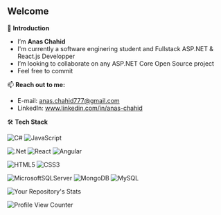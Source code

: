 ## Welcome
🔭 **Introduction**
-  I’m  **Anas Chahid**
-  I'm currently a software enginering student and Fullstack ASP.NET & React.js Developper 
-   I’m looking to collaborate on any ASP.NET Core Open Source project
-  Feel free to commit


📫 **Reach out to me:** 
- E-mail: anas.chahid777@gmail.com
- LinkedIn: www.linkedin.com/in/anas-chahid

🛠 **Tech Stack**
<br/>

![C#](https://img.shields.io/badge/c%23-%23239120.svg?style=for-the-badge&logo=c-sharp&logoColor=white)
![JavaScript](https://img.shields.io/badge/javascript-%23323330.svg?style=for-the-badge&logo=javascript&logoColor=%23F7DF1E)
<br/>

![.Net](https://img.shields.io/badge/.NET-5C2D91?style=for-the-badge&logo=.net&logoColor=white)
![React](https://img.shields.io/badge/react-%2320232a.svg?style=for-the-badge&logo=react&logoColor=%2361DAFB)
![Angular](https://img.shields.io/badge/angular-%23DD0031.svg?style=for-the-badge&logo=angular&logoColor=white)
<br/>

![HTML5](https://img.shields.io/badge/html5-%23E34F26.svg?style=for-the-badge&logo=html5&logoColor=white)
![CSS3](https://img.shields.io/badge/css3-%231572B6.svg?style=for-the-badge&logo=css3&logoColor=white)
<br/>

![MicrosoftSQLServer](https://img.shields.io/badge/Microsoft%20SQL%20Sever-CC2927?style=for-the-badge&logo=microsoft%20sql%20server&logoColor=white)
![MongoDB](https://img.shields.io/badge/MongoDB-%234ea94b.svg?style=for-the-badge&logo=mongodb&logoColor=white)
![MySQL](https://img.shields.io/badge/mysql-%2300f.svg?style=for-the-badge&logo=mysql&logoColor=white)


![Your Repository's Stats](https://github-readme-stats.vercel.app/api?username=skillmaker-dev&show_icons=true&theme=blue-white)

![Profile View Counter](https://komarev.com/ghpvc/?username=skillmaker-dev)

